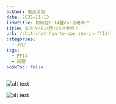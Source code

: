```yaml
---
author: 番茄烫饭
date: 2021-11-13
linktitle: 如何在FF14里cos孙老师？
title: 如何在FF14里cos孙老师？
url: /chit-chat-how-to-cos-ssw-in-ff14/
categories:
  - 其它
tags:
  - FF14
  - 闲聊
bookToc: false
---
```


![alt text](/chit-chat/ssw-ff14-1.jpg "Title")

![alt text](/chit-chat/ssw-ff14-2.jpg "Title")
